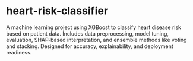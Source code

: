 # heart-risk-classifier
A machine learning project using XGBoost to classify heart disease risk based on patient data. Includes data preprocessing, model tuning, evaluation, SHAP-based interpretation, and ensemble methods like voting and stacking. Designed for accuracy, explainability, and deployment readiness.
